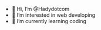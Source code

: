 - 👋 Hi, I’m @Hadydotcom
- 👀 I’m interested in web developing
- 🌱 I’m currently learning coding

<!---
Hadydotcom/Hadydotcom is a ✨ special ✨ repository because its `README.md` (this file) appears on your GitHub profile.
You can click the Preview link to take a look at your changes.
--->
